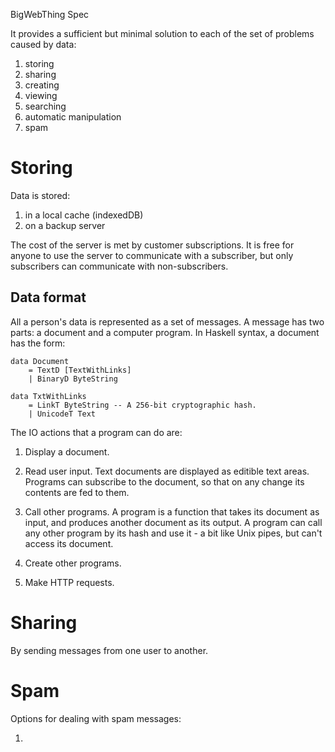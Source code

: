 BigWebThing Spec

It provides a sufficient but minimal solution to each of the set of problems caused by data:

1. storing
2. sharing
3. creating
4. viewing
5. searching
6. automatic manipulation
7. spam


# Storing

Data is stored:

1. in a local cache (indexedDB)
2. on a backup server

The cost of the server is met by customer subscriptions. It is free for anyone to use the server to communicate with a subscriber, but only subscribers can communicate with non-subscribers.

## Data format

All a person's data is represented as a set of messages.  A message has two parts: a document and a computer program. In Haskell syntax, a document has the form:

```
data Document
    = TextD [TextWithLinks]
    | BinaryD ByteString

data TxtWithLinks
    = LinkT ByteString -- A 256-bit cryptographic hash.
    | UnicodeT Text
```

The IO actions that a program can do are:

1. Display a document.

2. Read user input. Text documents are displayed as editible text areas. Programs can subscribe to the document, so that on any change its contents are fed to them.

3. Call other programs. A program is a function that takes its document as input, and produces another document as its output. A program can call any other program by its hash and use it - a bit like Unix pipes, but can't access its document.

4. Create other programs.

5. Make HTTP requests.

# Sharing

By sending messages from one user to another.

# Spam

Options for dealing with spam messages:

1.
